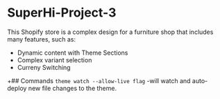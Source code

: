 # SuperHi-Project-3
 This Shopify store is a complex design for a furniture shop that includes many features, such as:

 - Dynamic content with Theme Sections
 - Complex variant selection
 - Curreny Switching

+## Commands
`theme watch --allow-live flag` -will watch and auto-deploy new file changes to the theme.
 
